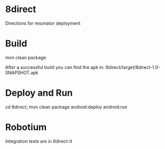 8direct
=======

Directions for resonator deployment

Build
=====

mvn clean package

After a successful build you can find the apk in: 8direct/target/8direct-1.0-SNAPSHOT.apk


Deploy and Run
==============

cd 8direct; mvn clean package android:deploy android:run


Robotium
========

Integration tests are in 8direct-it 
